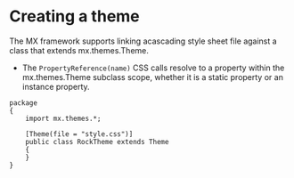 # Creating a theme

The MX framework supports linking  acascading style sheet file against a class that extends mx.themes.Theme.

- The `PropertyReference(name)` CSS calls resolve to a property within the mx.themes.Theme subclass scope, whether it is a static property or an instance property.

```as3
package
{
    import mx.themes.*;

    [Theme(file = "style.css")]
    public class RockTheme extends Theme
    {
    }
}
```